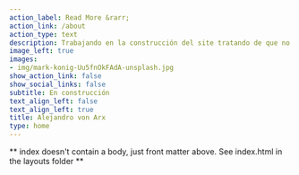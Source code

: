 ```yaml
---
action_label: Read More &rarr;
action_link: /about
action_type: text
description: Trabajando en la construcción del site tratando de que no se vea muy feo.
image_left: true
images:
- img/mark-konig-Uu5fnOkFAdA-unsplash.jpg
show_action_link: false
show_social_links: false
subtitle: En construcción
text_align_left: false
text_align_left: true
title: Alejandro von Arx
type: home
---
```


\*\* index doesn't contain a body, just front matter above. See index.html in the layouts folder \*\*
